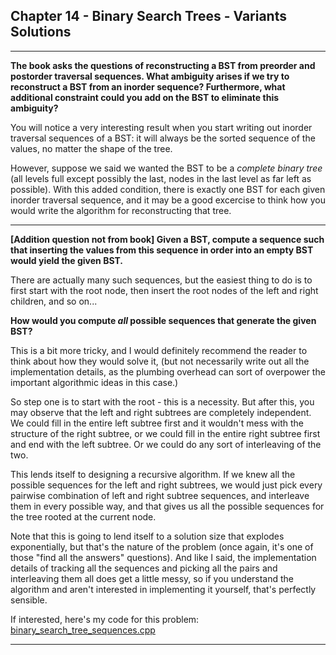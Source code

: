 ## Chapter 14 - Binary Search Trees - Variants Solutions

---

**The book asks the questions of reconstructing a BST from preorder and postorder traversal sequences.  What ambiguity arises if we try to reconstruct a BST from an inorder sequence?  Furthermore, what additional constraint could you add on the BST to eliminate this ambiguity?**

You will notice a very interesting result when you start writing out inorder traversal sequences of a BST: it will always be the sorted sequence of the values, no matter the shape of the tree.

However, suppose we said we wanted the BST to be a *complete binary tree* (all levels full except possibly the last, nodes in the last level as far left as possible).  With this added condition, there is exactly one BST for each given inorder traversal sequence, and it may be a good excercise to think how you would write the algorithm for reconstructing that tree.

---

**\[Addition question not from book\]  Given a BST, compute a sequence such that inserting the values from this sequence in order into an empty BST would yield the given BST.**

There are actually many such sequences, but the easiest thing to do is to first start with the root node, then insert the root nodes of the left and right children, and so on...

**How would you compute *all* possible sequences that generate the given BST?**

This is a bit more tricky, and I would definitely recommend the reader to think about how they would solve it, (but not necessarily write out all the implementation details, as the plumbing overhead can sort of overpower the important algorithmic ideas in this case.)

So step one is to start with the root - this is a necessity.  But after this, you may observe that the left and right subtrees are completely independent.  We could fill in the entire left subtree first and it wouldn't mess with the structure of the right subtree, or we could fill in the entire right subtree first and end with the left subtree.  Or we could do any sort of interleaving of the two.

This lends itself to designing a recursive algorithm.  If we knew all the possible sequences for the left and right subtrees, we would just pick every pairwise combination of left and right subtree sequences, and interleave them in every possible way, and that gives us all the possible sequences for the tree rooted at the current node.

Note that this is going to lend itself to a solution size that explodes exponentially, but that's the nature of the problem (once again, it's one of those "find all the answers" questions).  And like I said, the implementation details of tracking all the sequences and picking all the pairs and interleaving them all does get a little messy, so if you understand the algorithm and aren't interested in implementing it yourself, that's perfectly sensible.

If interested, here's my code for this problem: [binary_search_tree_sequences.cpp](https://github.com/Apollys/EPI-Variants-Solutions/blob/main/Ch_14_Binary_Search_Trees/binary_search_tree_sequences.cpp)

---
